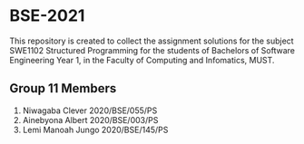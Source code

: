 # BSE-2021
This repository is created to collect the assignment solutions for the subject SWE1102 Structured Programming for the students of Bachelors of Software Engineering Year 1, in the Faculty of Computing and Infomatics, MUST.

## Group 11 Members

1. Niwagaba Clever      2020/BSE/055/PS
2. Ainebyona Albert     2020/BSE/003/PS
3. Lemi Manoah Jungo    2020/BSE/145/PS
